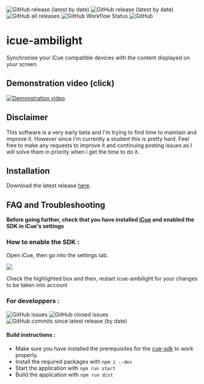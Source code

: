 ![GitHub release (latest by date)](https://img.shields.io/github/v/release/Tagueo/icue-ambilight?style=flat-square)
![GitHub release (latest by date)](https://img.shields.io/github/downloads/Tagueo/icue-ambilight/latest/total?style=flat-square)
![GitHub all releases](https://img.shields.io/github/downloads/Tagueo/icue-ambilight/total?style=flat-square)
![GitHub Workflow Status](https://img.shields.io/github/workflow/status/Tagueo/icue-ambilight/build-release?style=flat-square)
![GitHub](https://img.shields.io/github/license/Tagueo/icue-ambilight?style=flat-square)

# icue-ambilight
Synchronise your iCue compatible devices with the content displayed on your screen.

## Demonstration video (click)
[![Demonstration video](https://img.youtube.com/vi/KBrnEDs2tdk/0.jpg)](https://www.youtube.com/watch?v=KBrnEDs2tdk)

## Disclaimer
This software is a very early beta and I'm trying to find time to maintain and improve it. However since I'm currently a student this is pretty hard.
Feel free to make any requests to improve it and continuing posting issues as I will solve them in priority when i get the time to do it.

## Installation

Download the latest release [here](https://github.com/Tagueo/icue-ambilight/releases]).

## FAQ and Troubleshooting

<b>Before going further, check that you have installed [iCue](https://www.corsair.com/us/en/icue) and enabled the SDK in iCue's settings</b>

### How to enable the SDK :

Open iCue, then go into the settings tab.

<img src="https://i.imgur.com/fva2S4q.png">

Check the highlighted box and then, restart icue-ambilight for your changes to be taken into account

### For developpers :
![GitHub issues](https://img.shields.io/github/issues/Tagueo/icue-ambilight?style=flat-square)
![GitHub closed issues](https://img.shields.io/github/issues-closed/Tagueo/icue-ambilight?color=green&style=flat-square)
![GitHub commits since latest release (by date)](https://img.shields.io/github/commits-since/Tagueo/icue-ambilight/latest?style=flat-square)

#### Build instructions :
- Make sure you have installed the prerequisites for the [cue-sdk](https://github.com/CorsairOfficial/cue-sdk-node) to work properly.
- Install the required packages with ``npm i --dev``
- Start the application with ``npm run start``
- Build the application with ``npm run dist``
